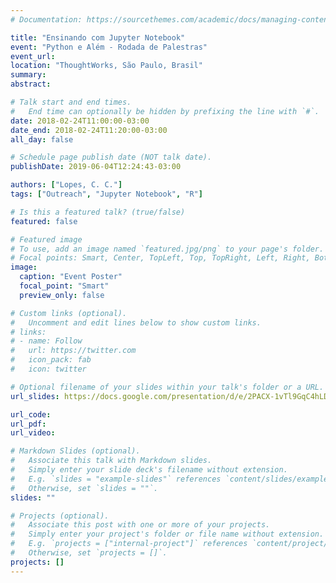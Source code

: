 ```yaml
---
# Documentation: https://sourcethemes.com/academic/docs/managing-content/

title: "Ensinando com Jupyter Notebook"
event: "Python e Além - Rodada de Palestras"
event_url:
location: "ThoughtWorks, São Paulo, Brasil"
summary:
abstract:

# Talk start and end times.
#   End time can optionally be hidden by prefixing the line with `#`.
date: 2018-02-24T11:00:00-03:00
date_end: 2018-02-24T11:20:00-03:00
all_day: false

# Schedule page publish date (NOT talk date).
publishDate: 2019-06-04T12:24:43-03:00

authors: ["Lopes, C. C."]
tags: ["Outreach", "Jupyter Notebook", "R"]

# Is this a featured talk? (true/false)
featured: false

# Featured image
# To use, add an image named `featured.jpg/png` to your page's folder. 
# Focal points: Smart, Center, TopLeft, Top, TopRight, Left, Right, BottomLeft, Bottom, BottomRight.
image:
  caption: "Event Poster"
  focal_point: "Smart"
  preview_only: false

# Custom links (optional).
#   Uncomment and edit lines below to show custom links.
# links:
# - name: Follow
#   url: https://twitter.com
#   icon_pack: fab
#   icon: twitter

# Optional filename of your slides within your talk's folder or a URL.
url_slides: https://docs.google.com/presentation/d/e/2PACX-1vTl9GqC4hLDE1vf55sNMiFlSJ50T43oxNm3uXeET2ehFoUVT0EGVVJ06XIWTC6rDmGB4EIldVV9DhCy/pub?start=false&loop=false&delayms=3000

url_code:
url_pdf:
url_video:

# Markdown Slides (optional).
#   Associate this talk with Markdown slides.
#   Simply enter your slide deck's filename without extension.
#   E.g. `slides = "example-slides"` references `content/slides/example-slides.md`.
#   Otherwise, set `slides = ""`.
slides: ""

# Projects (optional).
#   Associate this post with one or more of your projects.
#   Simply enter your project's folder or file name without extension.
#   E.g. `projects = ["internal-project"]` references `content/project/deep-learning/index.md`.
#   Otherwise, set `projects = []`.
projects: []
---
```

